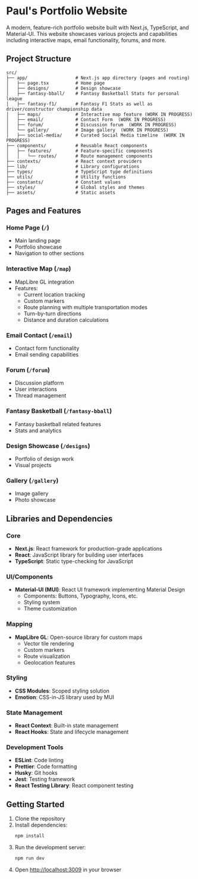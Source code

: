 # Paul's Portfolio Website

A modern, feature-rich portfolio website built with Next.js, TypeScript, and Material-UI. This website showcases various projects and capabilities including interactive maps, email functionality, forums, and more.

## Project Structure

```
src/
├── app/                  # Next.js app directory (pages and routing)
│   ├── page.tsx          # Home page
│   ├── designs/          # Design showcase
│   ├── fantasy-bball/    # Fantasy Basketball Stats for personal league
│   ├── fantasy-f1/       # Fantasy F1 Stats as well as driver/constructor championship data
│   ├── maps/             # Interactive map feature (WORK IN PROGRESS)
│   ├── email/            # Contact Form  (WORK IN PROGRESS)
│   ├── forum/            # Discussion forum  (WORK IN PROGRESS)
│   └── gallery/          # Image gallery  (WORK IN PROGRESS)
│   ├── social-media/     # Curated Social Media timeline  (WORK IN PROGRESS)
├── components/           # Reusable React components
│   ├── features/         # Feature-specific components
│   │   └── routes/       # Route management components
├── contexts/             # React context providers
├── lib/                  # Library configurations
├── types/                # TypeScript type definitions
├── utils/                # Utility functions
├── constants/            # Constant values
├── styles/               # Global styles and themes
├── assets/               # Static assets

```

## Pages and Features

### Home Page (`/`)

- Main landing page
- Portfolio showcase
- Navigation to other sections

### Interactive Map (`/map`)

- MapLibre GL integration
- Features:
    - Current location tracking
    - Custom markers
    - Route planning with multiple transportation modes
    - Turn-by-turn directions
    - Distance and duration calculations

### Email Contact (`/email`)

- Contact form functionality
- Email sending capabilities

### Forum (`/forum`)

- Discussion platform
- User interactions
- Thread management

### Fantasy Basketball (`/fantasy-bball`)

- Fantasy basketball related features
- Stats and analytics

### Design Showcase (`/designs`)

- Portfolio of design work
- Visual projects

### Gallery (`/gallery`)

- Image gallery
- Photo showcase

## Libraries and Dependencies

### Core

- **Next.js**: React framework for production-grade applications
- **React**: JavaScript library for building user interfaces
- **TypeScript**: Static type-checking for JavaScript

### UI/Components

- **Material-UI (MUI)**: React UI framework implementing Material Design
    - Components: Buttons, Typography, Icons, etc.
    - Styling system
    - Theme customization

### Mapping

- **MapLibre GL**: Open-source library for custom maps
    - Vector tile rendering
    - Custom markers
    - Route visualization
    - Geolocation features

### Styling

- **CSS Modules**: Scoped styling solution
- **Emotion**: CSS-in-JS library used by MUI

### State Management

- **React Context**: Built-in state management
- **React Hooks**: State and lifecycle management

### Development Tools

- **ESLint**: Code linting
- **Prettier**: Code formatting
- **Husky**: Git hooks
- **Jest**: Testing framework
- **React Testing Library**: React component testing

## Getting Started

1. Clone the repository
2. Install dependencies:
    ```bash
    npm install
    ```
3. Run the development server:
    ```bash
    npm run dev
    ```
4. Open [http://localhost:3009](http://localhost:3009) in your browser
